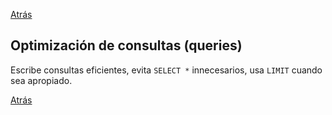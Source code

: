 
<a href='s30_mitigar_impacto.md'>Atrás</a>

## Optimización de consultas (queries)

Escribe consultas eficientes, evita `SELECT *` innecesarios, usa `LIMIT` cuando sea apropiado.

<a href='s30_mitigar_impacto.md'>Atrás</a>
